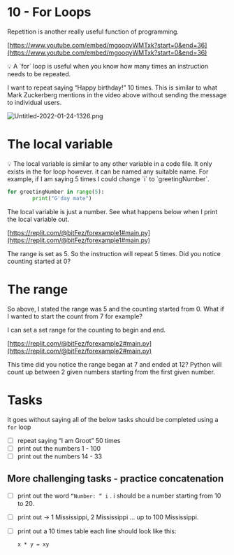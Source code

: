 # 10 - For Loops

Repetition is another really useful function of programming. 

[https://www.youtube.com/embed/mgooqyWMTxk?start=0&end=36](https://www.youtube.com/embed/mgooqyWMTxk?start=0&end=36)

<aside>
💡 A `for` loop is useful when you know how many times an instruction needs to be repeated.

</aside>

I want to repeat saying “Happy birthday!” 10 times. This is similar to what Mark  Zuckerberg mentions in the video above without sending the message to individual users.

![Untitled-2022-01-24-1326.png](10%20-%20For%20Loops%20a161c39578d44fedb9085948d7594920/Untitled-2022-01-24-1326.png)

# The local variable

<aside>
💡 The local variable is similar to any other variable in a code file. It only exists in the for loop however. it can be named any suitable name. For example, if I am saying 5 times I could change `i` to `greetingNumber`.

</aside>

```python
for greetingNumber in range(5):
		print("G'day mate")
```

The local variable is just a number. See what happens below when I print the local variable out.

[https://replit.com/@bitFez/forexample1#main.py](https://replit.com/@bitFez/forexample1#main.py)

The range is set as 5. So the instruction will repeat 5 times. Did you notice counting started at 0?

# The range

So above, I stated the range was 5 and the counting started from 0. What if I wanted to start the count from 7 for example?

I can set a set range for the counting to begin and end.

[https://replit.com/@bitFez/forexample2#main.py](https://replit.com/@bitFez/forexample2#main.py)

This time did you notice the range began at 7 and ended at 12? Python will count up between 2 given numbers starting from the first given number.

# Tasks

It goes without saying all of the below tasks should be completed using a `for` loop

- [ ]  repeat saying “I am Groot” 50 times
- [ ]  print out the numbers 1 - 100
- [ ]  print out the numbers 14 - 33

## More challenging tasks - practice concatenation

- [ ]  print out the word `“Number: “ i`  . i should be a number starting from 10 to 20.
- [ ]  print out → 1 Mississippi, 2 Mississippi ... up to 100 Mississippi.
- [ ]  print out a 10 times table each line should look like this:
    
    `x * y = xy`